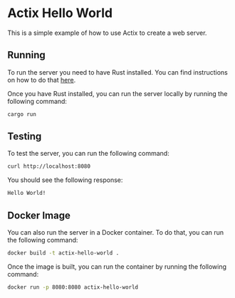# Actix Hello World

This is a simple example of how to use Actix to create a web server.

## Running

To run the server you need to have Rust installed. You can find instructions on how to do that [here](https://www.rust-lang.org/tools/install).

Once you have Rust installed, you can run the server locally by running the following command:

```bash
cargo run
```

## Testing

To test the server, you can run the following command:

```bash
curl http://localhost:8080
```

You should see the following response:

```bash
Hello World!
```

## Docker Image

You can also run the server in a Docker container. To do that, you can run the following command:

```bash
docker build -t actix-hello-world .
```

Once the image is built, you can run the container by running the following command:

```bash
docker run -p 8080:8080 actix-hello-world
```

[actix]: https://actix.rs/
[actix-web]: https://actix.rs/docs/getting-started/
